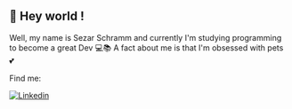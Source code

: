 ## 👋 Hey world !

Well, my name is Sezar Schramm and currently I'm studying programming to become a great Dev 💻📚 A fact about me is that I'm obsessed with pets 💕

Find me:

[![Linkedin](https://img.shields.io/badge/LinkedIn-0077B5?style=for-the-badge&logo=linkedin&logoColor=white)](https://www.linkedin.com/in/sezar-schramm-538b61246/)
<!--
**SezarSchramm/SezarSchramm** is a ✨ _special_ ✨ repository because its `README.md` (this file) appears on your GitHub profile.

Here are some ideas to get you started:

- 🔭 I’m currently working on ...
- 🌱 I’m currently learning ...
- 👯 I’m looking to collaborate on ...
- 🤔 I’m looking for help with ...
- 💬 Ask me about ...
- 📫 How to reach me: ...
- 😄 Pronouns: ...
- ⚡ Fun fact: ...
-->
